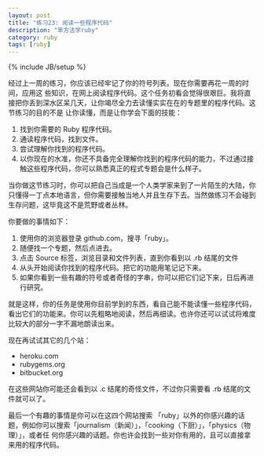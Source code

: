 ```yaml
---
layout: post
title: "练习23: 阅读一些程序代码"
description: "笨方法学ruby"
category: ruby
tags: [ruby]
---
```

{% include JB/setup %}

经过上一周的练习，你应该已经牢记了你的符号列表。现在你需要再花一周的时间，应用这 些知识，在网上阅读程序代码。这个任务初看会觉得很艰巨。我将直接把你丢到深水区呆几天，让你竭尽全力去读懂实实在在的专题里的程序代码。这节练习的目的不是 让你读懂，而是让你学会下面的技能：

1. 找到你需要的 Ruby 程序代码。 
2. 通读程序代码，找到文件。 
3. 尝试理解你找到的程序代码。 
4. 以你现在的水准，你还不具备完全理解你找到的程序代码的能力，不过通过接触这些程序代码，你可以熟悉真正的程式专题会是什么样子。 

当你做这节练习时，你可以把自己当成是一个人类学家来到了一片陌生的大陆，你只懂得一丁点本地语言，但你需要接触当地人并且生存下去。当然做练习不会碰到生存问题，这毕竟这不是荒野或者丛林。

你要做的事情如下：

1. 使用你的浏览器登录 github.com，搜寻「ruby」。 
2. 随便找一个专题，然后点进去。 
3. 点击 Source 标签，浏览目录和文件列表，直到你看到以 .rb 结尾的文件 
4. 从头开始阅读你找到的程序代码。把它的功能用笔记记下来。 
5. 如果你看到一些有趣的符号或者奇怪的字串，你可以把它们记下来，日后再进行研究。 

就是这样，你的任务是使用你目前学到的东西，看自己能不能读懂一些程序代码，看出它们的功能来。你可以先粗略地阅读，然后再细读。也许你还可以试试将难度比较大的部分一字不漏地朗读出来。

现在再试试其它的几个站：

* heroku.com 
* rubygems.org 
* bitbucket.org 

在这些网站你可能还会看到以 .c 结尾的奇怪文件，不过你只需要看 .rb 结尾的文件就可以了。

最后一个有趣的事情是你可以在这四个网站搜索 「ruby」以外的你感兴趣的话题，例如你可以搜索「journalism（新闻）」，「cooking（下厨）」，「physics（物理）」，或者任 何你感兴趣的话题。你也许会找到一些对你有用的，且可以直接拿来用的程序代码。

